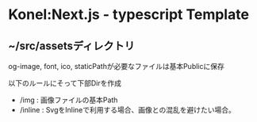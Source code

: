 # Konel:Next.js - typescript Template
## ~/src/assetsディレクトリ

og-image, font, ico, staticPathが必要なファイルは基本Publicに保存

以下のルールにそって下部Dirを作成
- /img : 画像ファイルの基本Path
- /inline : SvgをInlineで利用する場合、画像との混乱を避けたい場合。
